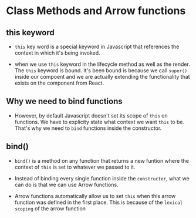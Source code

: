 # Class Methods and Arrow functions

## this keyword

* `this` key word is a special keyword in Javascript that references the context in which it's being invoked.

* when we use `this` keyword in the lifecycle method as well as the render. The `this` keyword is bound. It's been bound is because we call `super()` inside our compoent and we are actually extending the functionality that exists on the component from React.

## Why we need to bind functions

* However, by default Javascript doesn't set its scope of `this` on functions. We have to explicity state what context we want `this` to be. That's why we need to `bind` functions inside the constructor.

## bind()

* `bind()` is a method on any function that returns a new funtion where the context of `this` is set to whatever we passed to it.

* Instead of binding every single function inside the `constructor`, what we can do is that we can use Arrow functions.

* Arrow functions automatically allow us to set `this` when this arrow function was defined in the first place. This is because of the `lexical scoping` of the arrow function

